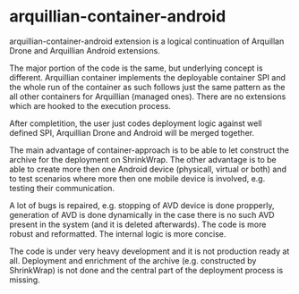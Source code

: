 arquillian-container-android
============================

arquillian-container-android extension is a logical continuation of Arquillan Drone and Arquillian Android extensions.

The major portion of the code is the same, but underlying concept is different. Arquillian container implements the 
deployable container SPI and the whole run of the container as such follows just the same pattern as the all other 
containers for Arquillian (managed ones). There are no extensions which are hooked to the execution process.

After completition, the user just codes deployment logic against well defined SPI, Arquillian Drone and Android will be 
merged together.

The main advantage of container-approach is to be able to let construct the archive for the deployment on ShrinkWrap. 
The other advantage is to be able to create more then one Android device (physicall, virtual or both) and to test 
scenarios where more then one mobile device is involved, e.g. testing their communication. 

A lot of bugs is repaired, e.g. stopping of AVD device is done propperly, generation of AVD is done dynamically in 
the case there is no such AVD present in the system (and it is deleted afterwards). The code is more robust and reformatted. 
The internal logic is more concise.

The code is under very heavy development and it is not production ready at all. Deployment and enrichment of the archive 
(e.g. constructed by ShrinkWrap) is not done and the central part of the deployment process is missing. 
